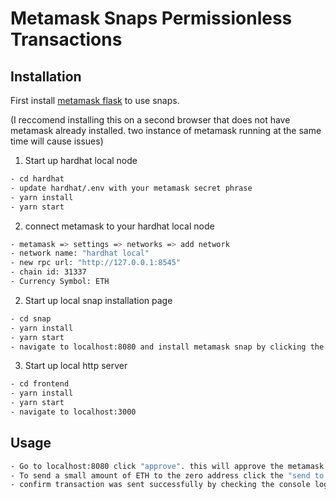 # Metamask Snaps Permissionless Transactions

## Installation

First install [metamask flask](https://metamask.io/flask/) to use snaps.

(I reccomend installing this on a second browser that does not have metamask already installed. two instance of metamask running at the same time will cause issues) 


1. Start up hardhat local node
```bash
- cd hardhat
- update hardhat/.env with your metamask secret phrase
- yarn install
- yarn start
```

2. connect metamask to your hardhat local node
```bash
- metamask => settings => networks => add network
- network name: "hardhat local"
- new rpc url: "http://127.0.0.1:8545" 
- chain id: 31337
- Currency Symbol: ETH
```


2. Start up local snap installation page
```bash
- cd snap
- yarn install
- yarn start
- navigate to localhost:8080 and install metamask snap by clicking the connect button
```

3. Start up local http server
```bash
- cd frontend
- yarn install
- yarn start
- navigate to localhost:3000
```


## Usage
```bash
- Go to localhost:8080 click "approve". this will approve the metamask snap for localhost:3000
- To send a small amount of ETH to the zero address click the "send to zero address" button.
- confirm transaction was sent successfully by checking the console logs and verifying metamask ETH amount has changed.
```
